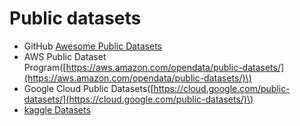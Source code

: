 # Public datasets

* GitHub [Awesome Public Datasets](https://github.com/awesomedata/awesome-public-datasets)
* AWS Public Dataset Program\([https://aws.amazon.com/opendata/public-datasets/](https://aws.amazon.com/opendata/public-datasets/)\)
* Google Cloud Public Datasets\([https://cloud.google.com/public-datasets/](https://cloud.google.com/public-datasets/)\)
* [kaggle Datasets](https://www.kaggle.com/datasets)

